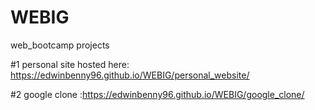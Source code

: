 # WEBIG

web_bootcamp projects

#1 personal site hosted here: https://edwinbenny96.github.io/WEBIG/personal_website/

#2 google clone :https://edwinbenny96.github.io/WEBIG/google_clone/
